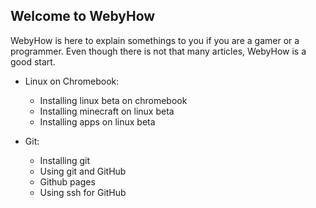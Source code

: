 ## Welcome to WebyHow
WebyHow is here to explain somethings to you if you are a gamer or a programmer.
Even though there is not that many articles, WebyHow is a good start.

- Linux on Chromebook:
    - Installing linux beta on chromebook
    - Installing minecraft on linux beta
    - Installing apps on linux beta

- Git:
    - Installing git
    - Using git and GitHub
    - Github pages
    - Using ssh for GitHub